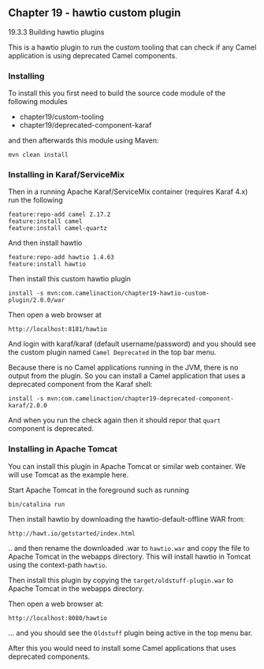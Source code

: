 Chapter 19 - hawtio custom plugin
---------------------------------

19.3.3 Building hawtio plugins

This is a hawtio plugin to run the custom tooling that can check if any Camel application
is using deprecated Camel components.

### Installing

To install this you first need to build the source code module of the following modules

 - chapter19/custom-tooling
 - chapter19/deprecated-component-karaf

and then afterwards this module using Maven:

    mvn clean install

### Installing in Karaf/ServiceMix

Then in a running Apache Karaf/ServiceMix container (requires Karaf 4.x) run the following

    feature:repo-add camel 2.17.2
    feature:install camel
    feature:install camel-quartz

And then install hawtio

    feature:repo-add hawtio 1.4.63
    feature:install hawtio

Then install this custom hawtio plugin

    install -s mvn:com.camelinaction/chapter19-hawtio-custom-plugin/2.0.0/war

Then open a web browser at

    http://localhost:8181/hawtio

And login with karaf/karaf (default username/password) and you should see the custom plugin
named `Camel Deprecated` in the top bar menu.

Because there is no Camel applications running in the JVM, there is no output from the plugin.
So you can install a Camel application that uses a deprecated component from the Karaf shell:

    install -s mvn:com.camelinaction/chapter19-deprecated-component-karaf/2.0.0

And when you run the check again then it should repor that `quart` component is deprecated.


### Installing in Apache Tomcat

You can install this plugin in Apache Tomcat or similar web container.
We will use Tomcat as the example here.

Start Apache Tomcat in the foreground such as running

    bin/catalina run

Then install hawtio by downloading the hawtio-default-offline WAR from:

    http://hawt.io/getstarted/index.html

.. and then rename the downloaded .war to `hawtio.war` and copy the file to Apache Tomcat
in the webapps directory. This will install hawtio in Tomcat using the context-path `hawtio`.

Then install this plugin by copying the `target/oldstuff-plugin.war` to Apache Tomcat
in the webapps directory.

Then open a web browser at:

    http://localhost:8080/hawtio

... and you should see the `Oldstuff` plugin being active in the top menu bar.

After this you would need to install some Camel applications that uses deprecated components.

